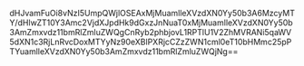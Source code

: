 dHJvamFuOi8vNzI5UmpQWjlOSEAxMjMuamlleXVzdXN0Yy50b3A6MzcyMTY/dHlwZT10Y3Amc2VjdXJpdHk9dGxzJnNuaT0xMjMuamlleXVzdXN0Yy50b3AmZmxvdz11bmRlZmluZWQgCnRyb2phbjovL1RPTlU1V2ZhMVRANi5qaWV5dXN1c3RjLnRvcDoxMTYyNz90eXBlPXRjcCZzZWN1cml0eT10bHMmc25pPTYuamlleXVzdXN0Yy50b3AmZmxvdz11bmRlZmluZWQjNg==
